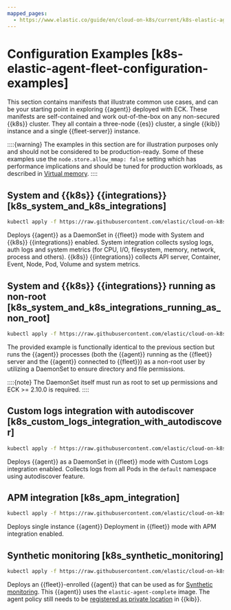 ```yaml
---
mapped_pages:
  - https://www.elastic.co/guide/en/cloud-on-k8s/current/k8s-elastic-agent-fleet-configuration-examples.html
---
```


# Configuration Examples [k8s-elastic-agent-fleet-configuration-examples]

This section contains manifests that illustrate common use cases, and can be your starting point in exploring {{agent}} deployed with ECK. These manifests are self-contained and work out-of-the-box on any non-secured {{k8s}} cluster. They all contain a three-node {{es}} cluster, a single {{kib}} instance and a single {{fleet-server}} instance.

::::{warning}
The examples in this section are for illustration purposes only and should not be considered to be production-ready. Some of these examples use the `node.store.allow_mmap: false` setting which has performance implications and should be tuned for production workloads, as described in [Virtual memory](virtual-memory.md).
::::


## System and {{k8s}} {{integrations}} [k8s_system_and_k8s_integrations]

```sh
kubectl apply -f https://raw.githubusercontent.com/elastic/cloud-on-k8s/2.16/config/recipes/elastic-agent/fleet-kubernetes-integration.yaml
```

Deploys {{agent}} as a DaemonSet in {{fleet}} mode with System and {{k8s}} {{integrations}} enabled. System integration collects syslog logs, auth logs and system metrics (for CPU, I/O, filesystem, memory, network, process and others). {{k8s}} {{integrations}} collects API server, Container, Event, Node, Pod, Volume and system metrics.


## System and {{k8s}} {{integrations}} running as non-root [k8s_system_and_k8s_integrations_running_as_non_root]

```sh
kubectl apply -f https://raw.githubusercontent.com/elastic/cloud-on-k8s/2.16/config/recipes/elastic-agent/fleet-kubernetes-integration-nonroot.yaml
```

The provided example is functionally identical to the previous section but runs the {{agent}} processes (both the {{agent}} running as the {{fleet}} server and the {{agent}} connected to {{fleet}}) as a non-root user by utilizing a DaemonSet to ensure directory and file permissions.

::::{note}
The DaemonSet itself must run as root to set up permissions and ECK >= 2.10.0 is required.
::::



## Custom logs integration with autodiscover [k8s_custom_logs_integration_with_autodiscover]

```sh
kubectl apply -f https://raw.githubusercontent.com/elastic/cloud-on-k8s/2.16/config/recipes/elastic-agent/fleet-custom-logs-integration.yaml
```

Deploys {{agent}} as a DaemonSet in {{fleet}} mode with Custom Logs integration enabled. Collects logs from all Pods in the `default` namespace using autodiscover feature.


## APM integration [k8s_apm_integration]

```sh
kubectl apply -f https://raw.githubusercontent.com/elastic/cloud-on-k8s/2.16/config/recipes/elastic-agent/fleet-apm-integration.yaml
```

Deploys single instance {{agent}} Deployment in {{fleet}} mode with APM integration enabled.


## Synthetic monitoring [k8s_synthetic_monitoring]

```sh
kubectl apply -f https://raw.githubusercontent.com/elastic/cloud-on-k8s/2.16/config/recipes/elastic-agent/synthetic-monitoring.yaml
```

Deploys an {{fleet}}-enrolled {{agent}} that can be used as for [Synthetic monitoring](/solutions/observability/apps/synthetic-monitoring.md). This {{agent}} uses the `elastic-agent-complete` image. The agent policy still needs to be [registered as private location](/solutions/observability/apps/monitor-resources-on-private-networks.md#synthetics-private-location-add) in {{kib}}.
